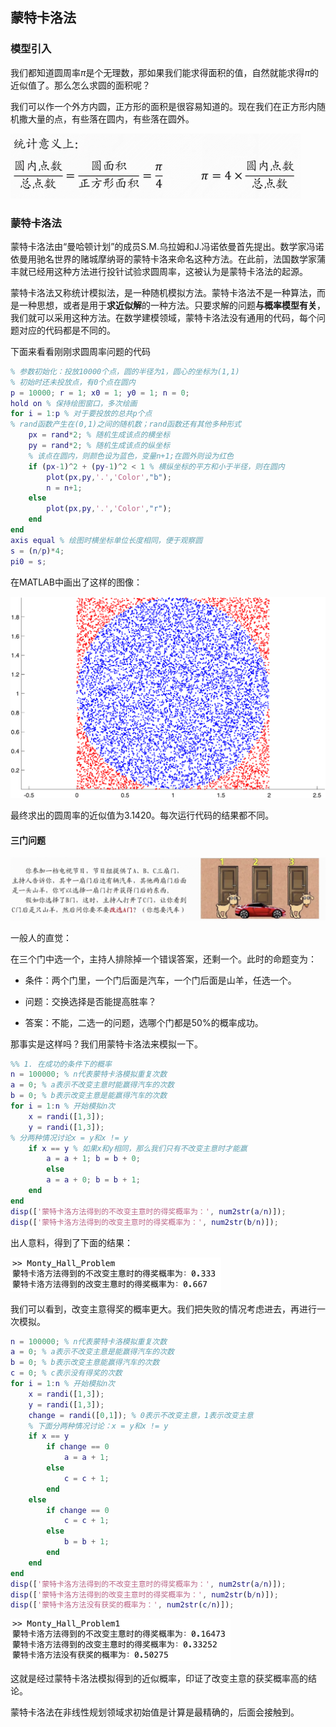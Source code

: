 ## 蒙特卡洛法

### 模型引入

我们都知道圆周率$\pi$是个无理数，那如果我们能求得面积的值，自然就能求得$\pi$的近似值了。那么怎么求圆的面积呢？

我们可以作一个外方内圆，正方形的面积是很容易知道的。现在我们在正方形内随机撒大量的点，有些落在圆内，有些落在圆外。

<img src="picture/0801.png" style="zoom:50%;" />

### 蒙特卡洛法

蒙特卡洛法由“曼哈顿计划”的成员S.M.乌拉姆和J.冯诺依曼首先提出。数学家冯诺依曼用驰名世界的赌城摩纳哥的蒙特卡洛来命名这种方法。在此前，法国数学家蒲丰就已经用这种方法进行投针试验求圆周率，这被认为是蒙特卡洛法的起源。

蒙特卡洛法又称统计模拟法，是一种随机模拟方法。蒙特卡洛法不是一种算法，而是一种思想，或者是用于**求近似解**的一种方法。只要求解的问题**与概率模型有关**，我们就可以采用这种方法。在数学建模领域，蒙特卡洛法没有通用的代码，每个问题对应的代码都是不同的。

下面来看看刚刚求圆周率问题的代码

```matlab
% 参数初始化：投放10000个点，圆的半径为1，圆心的坐标为(1,1)
% 初始时还未投放点，有0个点在圆内
p = 10000; r = 1; x0 = 1; y0 = 1; n = 0;
hold on % 保持绘图窗口，多次绘画
for i = 1:p % 对于要投放的总共p个点
% rand函数产生在(0,1)之间的随机数；rand函数还有其他多种形式
	px = rand*2; % 随机生成该点的横坐标
	py = rand*2; % 随机生成该点的纵坐标
	% 该点在圆内，则颜色设为蓝色，变量n+1;在圆外则设为红色
	if (px-1)^2 + (py-1)^2 < 1 % 横纵坐标的平方和小于半径，则在圆内
		plot(px,py,'.','Color',"b");
		n = n+1;
	else
		plot(px,py,'.','Color',"r");
	end
end
axis equal % 绘图时横坐标单位长度相同，便于观察圆
s = (n/p)*4;
pi0 = s;
```

在MATLAB中画出了这样的图像：

<img src="picture/0802.png" style="zoom:50%;" />

最终求出的圆周率的近似值为3.1420。每次运行代码的结果都不同。

#### 三门问题

<img src="picture/0803.png" style="zoom:50%;" />

一般人的直觉：

在三个门中选一个，主持人排除掉一个错误答案，还剩一个。此时的命题变为：

- 条件：两个门里，一个门后面是汽车，一个门后面是山羊，任选一个。

- 问题：交换选择是否能提高胜率？

- 答案：不能，二选一的问题，选哪个门都是50%的概率成功。

那事实是这样吗？我们用蒙特卡洛法来模拟一下。

```Matlab
%% 1. 在成功的条件下的概率
n = 100000; % n代表蒙特卡洛模拟重复次数
a = 0; % a表示不改变主意时能赢得汽车的次数
b = 0; % b表示改变主意是能赢得汽车的次数
for i = 1:n % 开始模拟n次
	x = randi([1,3]);
	y = randi([1,3]);
% 分两种情况讨论x = y和x != y
	if x == y % 如果x和y相同，那么我们只有不改变主意时才能赢
		a = a + 1; b = b + 0;
		else
		a = a + 0; b = b + 1;
	end
end
disp(['蒙特卡洛方法得到的不改变主意时的得奖概率为：', num2str(a/n)]);
disp(['蒙特卡洛方法得到的改变主意时的得奖概率为：', num2str(b/n)]);
```

出人意料，得到了下面的结果：

<img src="picture/0804.png" style="zoom:50%;" />

我们可以看到，改变主意得奖的概率更大。我们把失败的情况考虑进去，再进行一次模拟。

```matlab
n = 100000; % n代表蒙特卡洛模拟重复次数
a = 0; % a表示不改变主意是能赢得汽车的次数
b = 0; % b表示改变主意能赢得汽车的次数
c = 0; % c表示没有得奖的次数
for i = 1:n % 开始模拟n次
    x = randi([1,3]);
    y = randi([1,3]);
    change = randi([0,1]); % 0表示不改变主意，1表示改变主意
    % 下面分两种情况讨论：x = y和x != y
    if x == y
        if change == 0
            a = a + 1;
        else 
            c = c + 1;
        end
    else
        if change == 0
            c = c + 1;
        else
            b = b + 1;
        end
    end
end
disp(['蒙特卡洛方法得到的不改变主意时的得奖概率为：', num2str(a/n)]);
disp(['蒙特卡洛方法得到的改变主意时的得奖概率为：', num2str(b/n)]);
disp(['蒙特卡洛方法没有获奖的概率为：', num2str(c/n)]);
```

<img src="picture/0805.png" style="zoom:50%;" />

这就是经过蒙特卡洛法模拟得到的近似概率，印证了改变主意的获奖概率高的结论。

蒙特卡洛法在非线性规划领域求初始值是计算是最精确的，后面会接触到。